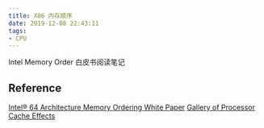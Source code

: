 ```yaml
---
title: X86 内存顺序
date: 2019-12-08 22:43:11
tags:
- CPU
---
```


Intel Memory Order 白皮书阅读笔记

<!--more-->


## Reference

[Intel® 64 Architecture Memory Ordering White Paper](https://www.cs.cmu.edu/~410-f10/doc/Intel_Reordering_318147.pdf)
[Gallery of Processor Cache Effects](https://igoro.com/archive/gallery-of-processor-cache-effects/)
